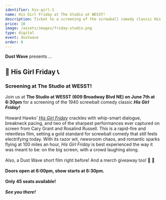 ```yaml
---
identifier: his-girl-1
name: His Girl Friday at The Studio at WESST!
description: Ticket to a screening of the screwball comedy classic His Girl Friday!
price: 10
image: /assets/images/friday-studio.png
type: digital
event: dustwave
order: 0
---
```

<strong>Dust Wave</strong> presents ...
<br>
<h2>📰 His Girl Friday 📞</h2>
<h3>Screening at The Studio at WESST!</h3>
Join us at <strong>The Studio at WESST (609 Broadway Blvd NE) on June 7th at 6:30pm</strong> for a screening of the 1940 screwball comedy classic <strong><i>His Girl Friday!</i></strong>
<br><br>
Howard Hawks' <a href="https://www.imdb.com/title/tt0032599" target="_blank"><i>His Girl Friday</i></a> crackles with whip-smart dialogue, breakneck pacing, and two of the sharpest performances ever captured on screen from Cary Grant and Rosalind Russell. This is a rapid-fire and relentless film, setting a gold standard for screwball comedy that still feels electrifying today. With its razor wit, newsroom chaos, and romantic sparks flying at 100 miles an hour, <i>His Girl Friday</i> is best experienced the way it was meant to be: on the big screen, with a crowd laughing along.
<br><br>
Also, a Dust Wave short film right before! And a merch giveaway too! 🎥 🎉
<br><br>
<strong>Doors open at 6:00pm, show starts at 6:30pm.</strong>
<br><br>
<strong>Only 45 seats available!</strong>
<br><br>
<strong><i>See you there!</i></strong>